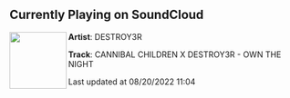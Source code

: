 ## Currently Playing on SoundCloud

[<img align="left" width="100" src="https://i1.sndcdn.com/artworks-0BZ4kHfmAax8G4xh-CWbqSw-t500x500.jpg">](https://soundcloud.com/destroy3r/ownthenight)

**Artist**: DESTROY3R 

**Track**: CANNIBAL CHILDREN X DESTROY3R - OWN THE NIGHT

Last updated at 08/20/2022 11:04
